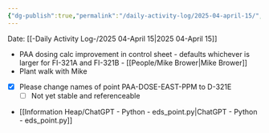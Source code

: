 ```yaml
---
{"dg-publish":true,"permalink":"/daily-activity-log/2025-04-april-15/","noteIcon":"","created":"2025-07-07T14:23:43.296-05:00"}
---
```


Date: [[-Daily Activity Log-/2025 04-April 15\|2025 04-April 15]]

- PAA dosing calc improvement in control sheet - defaults whichever is larger for FI-321A and FI-321B - [[People/Mike Brower\|Mike Brower]]
- Plant walk with Mike
- [x] Please change names of point PAA-DOSE-EAST-PPM to D-321E
	- [ ] Not yet stable and referenceable
- [[Information Heap/ChatGPT - Python - eds_point.py\|ChatGPT - Python - eds_point.py]]